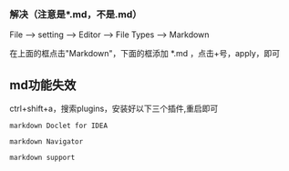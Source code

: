 
### 解决（注意是*.md，不是.md）

File --> setting --> Editor --> File Types --> Markdown

在上面的框点击"Markdown"，下面的框添加 *.md ，点击+号，apply，即可 


## md功能失效

ctrl+shift+a，搜索plugins，安装好以下三个插件,重启即可

```text
markdown Doclet for IDEA

markdown Navigator

markdown support
```















